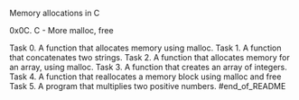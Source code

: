 Memory allocations in C

0x0C. C - More malloc, free

Task 0. A function that allocates memory using malloc.
Task 1. A function that concatenates two strings.
Task 2. A function that allocates memory for an array, using malloc.
Task 3. A function that creates an array of integers.
Task 4. A function that reallocates a memory block using malloc and free
Task 5. A program that multiplies two positive numbers.
#end_of_README
